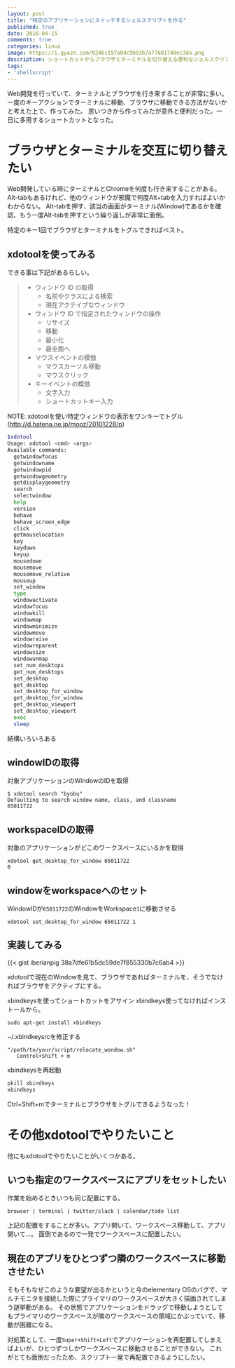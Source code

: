 ```yaml
---
layout: post
title: "特定のアプリケーションにスイッチするシェルスクリプトを作る"
published: true
date: 2016-04-15
comments: true
categories: linux
image: https://i.gyazo.com/0246c197a04c9b93b7a77601740ec3da.png
description: ショートカットからブラウザとターミナルを切り替える便利なシェルスクリプトの作り方
tags: 
- 'shellscript'
---
```


Web開発を行っていて、ターミナルとブラウザを行き来することが非常に多い。
一度のキーアクションでターミナルに移動、ブラウザに移動できる方法がないかと考えた上で、作ってみた。
思いつきから作ってみたが意外と便利だった。一日に多用するショートカットとなった。


# ブラウザとターミナルを交互に切り替えたい

Web開発している時にターミナルとChromeを何度も行き来することがある。
Alt-tabもあるけれど、他のウィンドウが邪魔で何度Alt+tabを入力すればよいかわからない。
Alt-tabを押す、該当の画面がターミナル(Window)であるかを確認、もう一度Alt-tabを押すという繰り返しが非常に面倒。

特定のキー1回でブラウザとターミナルをトグルできればベスト。

## xdotoolを使ってみる

できる事は下記があるらしい。

> * ウィンドウ ID の取得
>   * 名前やクラスによる検索
>   * 現在アクテイブなウィンドウ
> * ウィンドウ ID で指定されたウィンドウの操作
>   * リサイズ
>   * 移動
>   * 最小化
>   * 最全面へ
> * マウスイベントの模倣
>   * マウスカーソル移動
>   * マウスクリック
> * キーイベントの模倣
>   * 文字入力
>   * ショートカットキー入力

NOTE: xdotoolを使い特定ウィンドウの表示をワンキーでトグル(http://d.hatena.ne.jp/mooz/20101228/p)

<!-- more -->

```bash
$xdotool
Usage: xdotool <cmd> <args>
Available commands:
  getwindowfocus
  getwindowname
  getwindowpid
  getwindowgeometry
  getdisplaygeometry
  search
  selectwindow
  help
  version
  behave
  behave_screen_edge
  click
  getmouselocation
  key
  keydown
  keyup
  mousedown
  mousemove
  mousemove_relative
  mouseup
  set_window
  type
  windowactivate
  windowfocus
  windowkill
  windowmap
  windowminimize
  windowmove
  windowraise
  windowreparent
  windowsize
  windowunmap
  set_num_desktops
  get_num_desktops
  set_desktop
  get_desktop
  set_desktop_for_window
  get_desktop_for_window
  get_desktop_viewport
  set_desktop_viewport
  exec
  sleep
```
結構いろいろある


## windowIDの取得

対象アプリケーションのWindowのIDを取得

```
$ xdotool search "byobu"
Defaulting to search window name, class, and classname
65011722
```


## workspaceIDの取得

対象のアプリケーションがどこのワークスペースにいるかを取得

```
xdotool get_desktop_for_window 65011722
0
```

## windowをworkspaceへのセット

WindowIDが`65011722`のWindowをWorkspace`1`に移動させる

```
xdotool set_desktop_for_window 65011722 1
```

## 実装してみる

{{< gist iberianpig 38a7dfe61b5dc59de7f855330b7c6ab4 >}}

xdotoolで現在のWindowを見て、ブラウザであればターミナルを、そうでなければブラウザをアクティブにする。

xbindkeysを使ってショートカットをアサイン
xbindkeys使ってなければインストールから。
```
sudo apt-get install xbindkeys
```

~/.xbindkeysrcを修正する
```
"/path/to/your/script/relocate_wondow.sh"
   Control+Shift + m
```

xbindkeysを再起動

```sh
pkill xbindkeys
xbindkeys
```

Ctrl+Shift+mでターミナルとブラウザをトグルできるようなった！

# その他xdotoolでやりたいこと
他にもxdotoolでやりたいことがいくつかある。

## いつも指定のワークスペースにアプリをセットしたい


作業を始めるときいつも同じ配置にする。

```
browser | terminal | twitter/slack | calendar/todo list
```

上記の配置をすることが多い。アプリ開いて、ワークスペース移動して、アプリ開いて…。
面倒であるので一発でワークスペースに配置したい。

## 現在のアプリをひとつずつ隣のワークスペースに移動させたい

そもそもなぜこのような要望が出るかというと今のelementary OSのバグで、マルチモニタを接続した際にプライマリのワークスペースが大きく描画されてしまう謎挙動がある。
その状態でアプリケーションをドラッグで移動しようとしてもプライマリのワークスペースが隣のワークスペースの領域にかぶっていて、移動が困難になる。

対処策として、一度`Super+Shift+Left`でアプリケーションを再配置してしまえばよいが、ひとつずつしかワークスペースに移動させることができない。
これがとても面倒だったため、スクリプト一発で再配置できるようにしたい。

